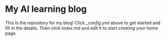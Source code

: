 # My AI learning blog

This is the repository for my blog! Click *_config.yml* above to get started and fill in the details. 
Then click *index.md* and edit it to start creating your home page.
